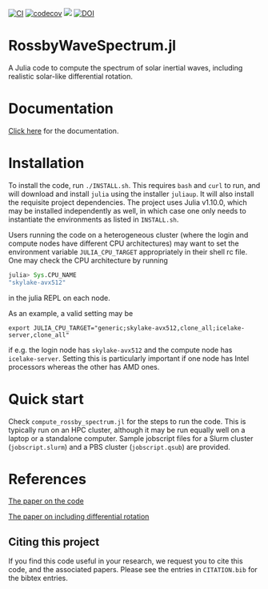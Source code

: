 [![CI](https://github.com/jishnub/RossbyWaveSpectrum.jl/actions/workflows/ci.yml/badge.svg)](https://github.com/jishnub/RossbyWaveSpectrum.jl/actions/workflows/ci.yml)
[![codecov](https://codecov.io/gh/jishnub/RossbyWaveSpectrum.jl/graph/badge.svg?token=ohT5BvJaf8)](https://codecov.io/gh/jishnub/RossbyWaveSpectrum.jl)
[![](https://img.shields.io/badge/docs-dev-blue.svg)](https://jishnub.github.io/RossbyWaveSpectrum.jl/dev)
[![DOI](https://zenodo.org/badge/DOI/10.5281/zenodo.10091582.svg)](https://doi.org/10.5281/zenodo.10091582)

# RossbyWaveSpectrum.jl
A Julia code to compute the spectrum of solar inertial waves, including realistic solar-like differential rotation.

# Documentation
[Click here](https://jishnub.github.io/RossbyWaveSpectrum.jl/dev) for the documentation.

# Installation
To install the code, run `./INSTALL.sh`. This requires `bash` and `curl` to run, and will download and install `julia` using the installer `juliaup`. It will also install the requisite project dependencies. The project uses Julia v1.10.0, which may be installed independently as well, in which case one only needs to instantiate the environments as listed in `INSTALL.sh`.

Users running the code on a heterogeneous cluster (where the login and compute nodes have different CPU architectures) may want to set the environment variable `JULIA_CPU_TARGET` appropriately in their shell rc file. One may check the CPU architecture by running
```julia
julia> Sys.CPU_NAME
"skylake-avx512"
```
in the julia REPL on each node.

As an example, a valid setting may be
```
export JULIA_CPU_TARGET="generic;skylake-avx512,clone_all;icelake-server,clone_all"
```
if e.g. the login node has `skylake-avx512` and the compute node has `icelake-server`. Setting this is particularly important if one node has Intel processors whereas the other has AMD ones.

# Quick start
Check `compute_rossby_spectrum.jl` for the steps to run the code. This is typically run on an HPC cluster, although it may be run equally well on a laptop or a standalone computer. Sample jobscript files for a Slurm cluster (`jobscript.slurm`) and a PBS cluster (`jobscript.qsub`) are provided.

# References
[The paper on the code](https://arxiv.org/abs/2211.03323)

[The paper on including differential rotation](https://arxiv.org/abs/2308.12766)

## Citing this project
If you find this code useful in your research, we request you to cite this code, and the associated papers.
Please see the entries in `CITATION.bib` for the bibtex entries.
